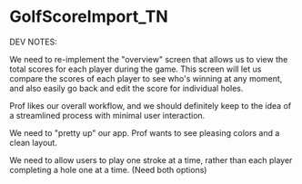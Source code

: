 # GolfScoreImport_TN

DEV NOTES:

We need to re-implement the "overview" screen that allows us to view the total scores for each player during the game. This screen will let us compare the scores of each player to see who's winning at any moment, and also easily go back and edit the score for individual holes.

Prof likes our overall workflow, and we should definitely keep to the idea of a streamlined process with minimal user interaction.

We need to "pretty up" our app. Prof wants to see pleasing colors and a clean layout.

We need to allow users to play one stroke at a time, rather than each player completing a hole one at a time. (Need both options)
